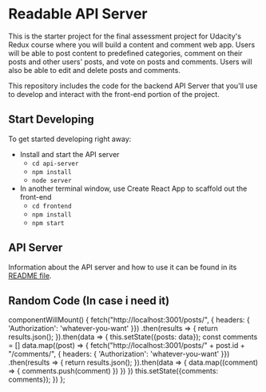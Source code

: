 # Readable API Server

This is the starter project for the final assessment project for Udacity's Redux course where you will build a content and comment web app. Users will be able to post content to predefined categories, comment on their posts and other users' posts, and vote on posts and comments. Users will also be able to edit and delete posts and comments.

This repository includes the code for the backend API Server that you'll use to develop and interact with the front-end portion of the project.

## Start Developing

To get started developing right away:

* Install and start the API server
    - `cd api-server`
    - `npm install`
    - `node server`
* In another terminal window, use Create React App to scaffold out the front-end
    - `cd frontend`
    - `npm install`
    - `npm start`

## API Server

Information about the API server and how to use it can be found in its [README file](api-server/README.md).


## Random Code (In case i need it)
  componentWillMount() {
    fetch("http://localhost:3001/posts/", { headers: { 'Authorization': 'whatever-you-want' }})
      .then(results => { return results.json(); }).then(data => { 
        this.setState({posts: data});
        const comments = []
        data.map((post) => {
          fetch("http://localhost:3001/posts/" + post.id + "/comments/", { headers: { 'Authorization': 'whatever-you-want' }})
                .then(results => { return results.json(); }).then(data => { 
                  data.map((comment) => {
                    comments.push(comment)
                    })
                  })
        })
        this.setState({comments: comments});
      })
  };

